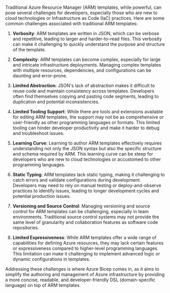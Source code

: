 Traditional Azure Resource Manager (ARM) templates, while powerful, can pose several challenges for developers, especially those who are new to cloud technologies or Infrastructure as Code (IaC) practices. Here are some common challenges associated with traditional ARM templates:

1. **Verbosity**: ARM templates are written in JSON, which can be verbose and repetitive, leading to larger and harder-to-read files. This verbosity can make it challenging to quickly understand the purpose and structure of the template.

2. **Complexity**: ARM templates can become complex, especially for large and intricate infrastructure deployments. Managing complex templates with multiple resources, dependencies, and configurations can be daunting and error-prone.

3. **Limited Abstraction**: JSON's lack of abstraction makes it difficult to reuse code and maintain consistency across templates. Developers often find themselves copying and pasting code segments, leading to duplication and potential inconsistencies.

4. **Limited Tooling Support**: While there are tools and extensions available for editing ARM templates, the support may not be as comprehensive or user-friendly as other programming languages or formats. This limited tooling can hinder developer productivity and make it harder to debug and troubleshoot issues.

5. **Learning Curve**: Learning to author ARM templates effectively requires understanding not only the JSON syntax but also the specific structure and schema required by ARM. This learning curve can be steep for developers who are new to cloud technologies or accustomed to other programming languages.

6. **Static Typing**: ARM templates lack static typing, making it challenging to catch errors and validate configurations during development. Developers may need to rely on manual testing or deploy-and-observe practices to identify issues, leading to longer development cycles and potential production issues.

7. **Versioning and Source Control**: Managing versioning and source control for ARM templates can be challenging, especially in team environments. Traditional source control systems may not provide the same level of granularity and collaboration features as software code repositories.

8. **Limited Expressiveness**: While ARM templates offer a wide range of capabilities for defining Azure resources, they may lack certain features or expressiveness compared to higher-level programming languages. This limitation can make it challenging to implement advanced logic or dynamic configurations in templates.

Addressing these challenges is where Azure Bicep comes in, as it aims to simplify the authoring and management of Azure infrastructure by providing a more concise, readable, and developer-friendly DSL (domain-specific language) on top of ARM templates.